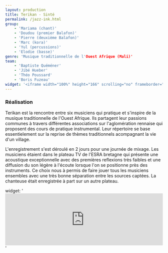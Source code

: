 ```yaml
---
layout: production
title: Terikan - Sinté 
permalink: /jazz-ink.html
group:
    - 'Mariama (chant)'
    - 'Doudou (premier Balafon)'
    - 'Pierre (deuxième Balafon)'
    - 'Marc (kora)'
    - 'Yul (percussions)'
    - 'Elodie (basse)'
genre: 'Musique traditionnelle de l'Ouest Afrique (Mali)'
team:
    - 'Baptiste Quéméner'
    - 'Jibé Hueber'
    - 'Théo Poussard'
    - 'Boris Fuzeau'
widget: '<iframe width="100%" height="166" scrolling="no" frameborder="no" src="https://w.soundcloud.com/player/?url=http%3A%2F%2Fapi.soundcloud.com%2Ftracks%2F100167328"></iframe>'
---
```


### Réalisation

Terikan est la rencontre entre six musiciens qui pratique et s'inspire de la musique traditionnelle de l'Ouest Afrique. Ils partagent leur passions communes à travers différentes associations sur l'aglomération rennaise qui proposent des cours de pratique instrumental.
Leur répertoire se base essentielement sur la reprise de thèmes traditionnels acompagnant la vie d'un village. 

L'enregistrement s'est déroulé en 2 jours pour une journée de mixage. Les musiciens étaient dans le plateau TV de l'ESRA bretagne qui présente une acoustique exceptionnelle avec des premières reflexions très faibles et une diffusion du son légère à l'écoute lorsque l'on se positionne près des instruments. Ce choix nous à permis de faire jouer tous les musiciens ensembles avec une très bonne séparation entre les sources captées. La chanteuse était enregistrée à part sur un autre plateau.

widget: '<iframe width="100%" height="166" scrolling="no" frameborder="no" src="https://w.soundcloud.com/player/?url=http%3A%2F%2Fapi.soundcloud.com%2Ftracks%2F100171863"></iframe>' 

 



